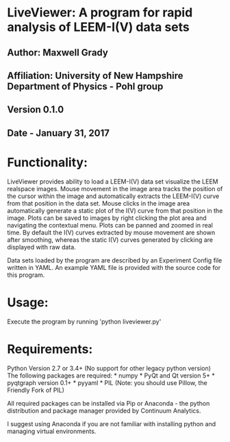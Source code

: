 # LiveViewer: A program for rapid analysis of LEEM-I(V) data sets
## Author: Maxwell Grady
## Affiliation: University of New Hampshire Department of Physics - Pohl group
## Version 0.1.0
## Date - January 31, 2017

# Functionality:
LiveViewer provides ability to load a LEEM-I(V) data set visualize the LEEM realspace images.
Mouse movement in the image area tracks the position of the cursor within the image and automatically
extracts the LEEM-I(V) curve from that position in the data set.
Mouse clicks in the image area automatically generate a static plot of the I(V) curve from that
position in the image.
Plots can be saved to images by right clicking the plot area and navigating the contextual menu.
Plots can be panned and zoomed in real time.
By default the I(V) curves extracted by mouse movement are shown after smoothing, whereas
the static I(V) curves generated by clicking are displayed with raw data.

Data sets loaded by the program are described by an Experiment Config file written in YAML.
An example YAML file is provided with the source code for this program.

# Usage:
Execute the program by running 'python liveviewer.py'

# Requirements:
Python Version 2.7 or 3.4+ (No support for other legacy python version)
The following packages are required:
    * numpy
    * PyQt and Qt version 5+
    * pyqtgraph version 0.1+
    * pyyaml
    * PIL (Note: you should use Pillow, the Friendly Fork of PIL)

All required packages can be installed via Pip or Anaconda - the python distribution
and package manager provided by Continuum Analytics.

I suggest using Anaconda if you are not familiar with installing python and managing virtual environments.
